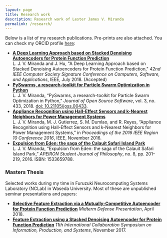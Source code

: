 ```yaml
---
layout: page
title: Research work
description: Research work of Lester James V. Miranda
permalink: /research/
---
```


Below is a list of my research publications. Pre-prints are also attached. You can check my ORCID profile [here](https://orcid.org/0000-0002-7872-6464/print):

- [**A Deep Learning Approach based on Stacked Denoising Autoencoders for Protein Function Prediction**](https://drive.google.com/file/d/1sf-RRD-LTmTAzxURoFVfhegJDRpXTfF8/view?usp=sharing) <br> L. J. V. Miranda and J. Hu, "A Deep Learning Approach based on Stacked Denoising Autoencoders for Protein Function Prediction," _42nd IEEE Computer Society Signature Conference on Computers, Software, and Applications_, IEEE, July 2018. (Accepted) 
- [**PySwarms, a research-toolkit for Particle Swarm Optimization in Python**](https://drive.google.com/file/d/12gfjDsFARvQjbLBfEzPWvMRQi90vqCF5/view?usp=sharing) <br> L. J. V. Miranda, “PySwarms, a research-toolkit for Particle Swarm Optimization in Python," _Journal of Open Source Software_, vol. 3, no. 433, 2018. [doi: 10.21105/joss.00433](http://joss.theoj.org/papers/235299884212b9223bce909631e3938b).
- [**Appliance Recognition using Hall-Effect Sensors and k-Nearest Neighbors for Power Management Systems**](https://drive.google.com/file/d/1pcJhB1YzDEB6uQg_zi-rhMJJ4jHLtg7g/view?usp=sharing) <br> L. J. V. Miranda, M. J. Gutierrez, S. M. Dumlao, and R. Reyes, “Appliance Recognition using Hall-Effect Sensors and k-Nearest Neighbors for Power Management Systems,” in _Proceedings of the 2016 IEEE Region 10 Conference 2016_, IEEE, November 2016.
- [**Expulsion from Eden: the saga of the Calauit Safari Island Park**](https://drive.google.com/file/d/1LO8juv1ihBUOS81sExqKsuFx28qslvmT/view?usp=sharing) <br> L. J. V. Miranda, “Expulsion from Eden: the saga of the Calauit Safari Island Park,” _APEIRON Student Journal of Philosophy_, no. 8, pp. 201–219, 2016. ISBN: 1533659788.

### Masters Thesis
Selected works during my time in Furuzuki Neurocomputing Systems Laboratory (NCLab) in Waseda University. Most of these are unpublished seminar presentations and papers:

- [**Selective Feature Extraction via a Mutually-Competitive Autoencoder for Protein Function Prediction**](https://drive.google.com/file/d/1lj9jfbv3kFbKmP8opMoKA1a-I4XQ8Oyn/view?usp=sharing) _Midterm Defense Presentation_, April 2018.
- [**Feature Extraction using a Stacked Denoising Autoencoder for Protein Function Prediction**](https://drive.google.com/file/d/1JAmf1S0pMucXBWoNGIX_mVPX6FHP4KyS/view?usp=sharing) _11th International Collaboration Symposium on Information, Production, and Systems_, November 2017.